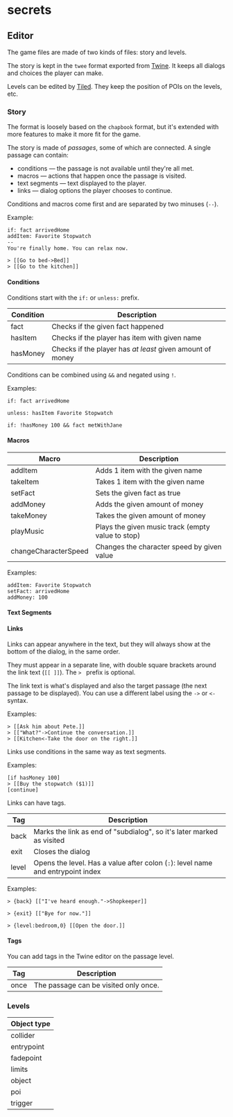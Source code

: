 # secrets

## Editor

The game files are made of two kinds of files: story and levels.

The story is kept in the `twee` format exported from [Twine](https://twinery.org/).
It keeps all dialogs and choices the player can make.

Levels can be edited by [Tiled](https://mapeditor.org).
They keep the position of POIs on the levels, etc.

### Story

The format is loosely based on the `chapbook` format,
but it's extended with more features to make it more fit for the game.

The story is made of *passages*, some of which are connected.
A single passage can contain:

* conditions — the passage is not available until they're all met.
* macros — actions that happen once the passage is visited.
* text segments — text displayed to the player.
* links — dialog options the player chooses to continue.

Conditions and macros come first and are separated by two minuses (`--`).

Example:

```
if: fact arrivedHome
addItem: Favorite Stopwatch
--
You're finally home. You can relax now.

> [[Go to bed->Bed]]
> [[Go to the kitchen]]
```

#### Conditions

Conditions start with the `if:` or `unless:` prefix.

| Condition | Description                                               |
|-----------|-----------------------------------------------------------|
| fact      | Checks if the given fact happened                         |
| hasItem   | Checks if the player has item with given name             |
| hasMoney  | Checks if the player has *at least* given amount of money |

Conditions can be combined using `&&` and negated using `!`.

Examples:

```
if: fact arrivedHome
```

```
unless: hasItem Favorite Stopwatch
```

```
if: !hasMoney 100 && fact metWithJane
```

#### Macros

| Macro                | Description                                       |
|----------------------|---------------------------------------------------|
| addItem              | Adds 1 item with the given name                   |
| takeItem             | Takes 1 item with the given name                  |
| setFact              | Sets the given fact as true                       |
| addMoney             | Adds the given amount of money                    |
| takeMoney            | Takes the given amount of money                   |
| playMusic            | Plays the given music track (empty value to stop) |
| changeCharacterSpeed | Changes the character speed by given value        |

Examples:

```
addItem: Favorite Stopwatch
setFact: arrivedHome
addMoney: 100
```

#### Text Segments

#### Links

Links can appear anywhere in the text, but they will always show at the bottom of the dialog,
in the same order.

They must appear in a separate line, with double square brackets around the link text (`[[ ]]`).
The `> ` prefix is optional.

The link text is what's displayed and also the target passage (the next passage to be displayed).
You can use a different label using the `->` or `<-` syntax.

Examples:

```
> [[Ask him about Pete.]]
> [["What?"->Continue the conversation.]]
> [[Kitchen<-Take the door on the right.]]
```

Links use conditions in the same way as text segments.

Examples:

```
[if hasMoney 100]
> [[Buy the stopwatch ($1)]]
[continue]
```

Links can have tags.

| Tag   | Description                                                                     |
|-------|---------------------------------------------------------------------------------|
| back  | Marks the link as end of "subdialog", so it's later marked as visited           |
| exit  | Closes the dialog                                                               |
| level | Opens the level. Has a value after colon (`:`): level name and entrypoint index |

Examples:

```
> {back} [["I've heard enough."->Shopkeeper]]
```

```
> {exit} [["Bye for now."]]
```

```
> {level:bedroom,0} [[Open the door.]]
```

#### Tags

You can add tags in the Twine editor on the passage level.

| Tag  | Description                           |
|------|---------------------------------------|
| once | The passage can be visited only once. |

### Levels

| Object type |
|-------------|
| collider    |
| entrypoint  |
| fadepoint   |
| limits      |
| object      |
| poi         |
| trigger     |


